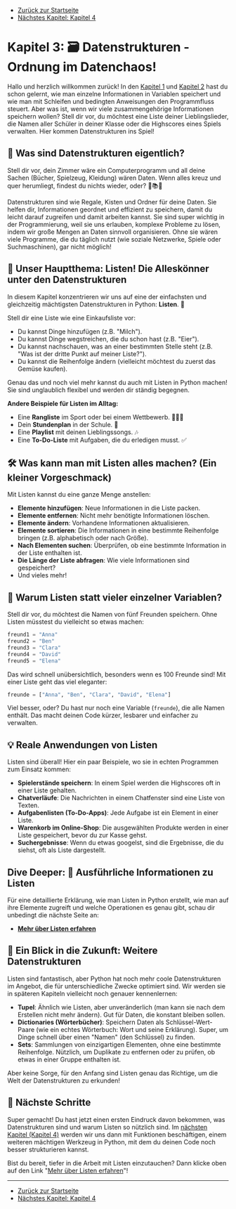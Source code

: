 - [Zurück zur Startseite](../index.md)
- [Nächstes Kapitel: Kapitel 4](../Kapitel_4/Kapitel_4.md)

#  Kapitel 3: 🗃️ Datenstrukturen - Ordnung im Datenchaos!

Hallo und herzlich willkommen zurück! In den [Kapitel 1](../Kapitel_1/Kapitel_1.md) und [Kapitel 2](../Kapitel_2/Kapitel_2.md) hast du schon gelernt, wie man einzelne Informationen in Variablen speichert und wie man mit Schleifen und bedingten Anweisungen den Programmfluss steuert. Aber was ist, wenn wir viele zusammengehörige Informationen speichern wollen? Stell dir vor, du möchtest eine Liste deiner Lieblingslieder, die Namen aller Schüler in deiner Klasse oder die Highscores eines Spiels verwalten. Hier kommen Datenstrukturen ins Spiel!

## 🌟 Was sind Datenstrukturen eigentlich?

Stell dir vor, dein Zimmer wäre ein Computerprogramm und all deine Sachen (Bücher, Spielzeug, Kleidung) wären Daten. Wenn alles kreuz und quer herumliegt, findest du nichts wieder, oder? 🧸📚👕

Datenstrukturen sind wie Regale, Kisten und Ordner für deine Daten. Sie helfen dir, Informationen geordnet und effizient zu speichern, damit du leicht darauf zugreifen und damit arbeiten kannst. Sie sind super wichtig in der Programmierung, weil sie uns erlauben, komplexe Probleme zu lösen, indem wir große Mengen an Daten sinnvoll organisieren. Ohne sie wären viele Programme, die du täglich nutzt (wie soziale Netzwerke, Spiele oder Suchmaschinen), gar nicht möglich!

## 🎯 Unser Hauptthema: Listen! Die Alleskönner unter den Datenstrukturen

In diesem Kapitel konzentrieren wir uns auf eine der einfachsten und gleichzeitig mächtigsten Datenstrukturen in Python: **Listen**. 📜

Stell dir eine Liste wie eine Einkaufsliste vor:
*   Du kannst Dinge hinzufügen (z.B. "Milch").
*   Du kannst Dinge wegstreichen, die du schon hast (z.B. "Eier").
*   Du kannst nachschauen, was an einer bestimmten Stelle steht (z.B. "Was ist der dritte Punkt auf meiner Liste?").
*   Du kannst die Reihenfolge ändern (vielleicht möchtest du zuerst das Gemüse kaufen).

Genau das und noch viel mehr kannst du auch mit Listen in Python machen! Sie sind unglaublich flexibel und werden dir ständig begegnen.

**Andere Beispiele für Listen im Alltag:**
*   Eine **Rangliste** im Sport oder bei einem Wettbewerb. 🥇🥈🥉
*   Dein **Stundenplan** in der Schule. 🏫
*   Eine **Playlist** mit deinen Lieblingssongs. 🎶
*   Eine **To-Do-Liste** mit Aufgaben, die du erledigen musst. ✅

## 🛠️ Was kann man mit Listen alles machen? (Ein kleiner Vorgeschmack)

Mit Listen kannst du eine ganze Menge anstellen:
*   **Elemente hinzufügen**: Neue Informationen in die Liste packen.
*   **Elemente entfernen**: Nicht mehr benötigte Informationen löschen.
*   **Elemente ändern**: Vorhandene Informationen aktualisieren.
*   **Elemente sortieren**: Die Informationen in eine bestimmte Reihenfolge bringen (z.B. alphabetisch oder nach Größe).
*   **Nach Elementen suchen**: Überprüfen, ob eine bestimmte Information in der Liste enthalten ist.
*   **Die Länge der Liste abfragen**: Wie viele Informationen sind gespeichert?
*   Und vieles mehr!

## 🤔 Warum Listen statt vieler einzelner Variablen?

Stell dir vor, du möchtest die Namen von fünf Freunden speichern. Ohne Listen müsstest du vielleicht so etwas machen:

```python
freund1 = "Anna"
freund2 = "Ben"
freund3 = "Clara"
freund4 = "David"
freund5 = "Elena"
```

Das wird schnell unübersichtlich, besonders wenn es 100 Freunde sind! Mit einer Liste geht das viel eleganter:

```python
freunde = ["Anna", "Ben", "Clara", "David", "Elena"]
```

Viel besser, oder? Du hast nur noch eine Variable (`freunde`), die alle Namen enthält. Das macht deinen Code kürzer, lesbarer und einfacher zu verwalten.

## 💡 Reale Anwendungen von Listen

Listen sind überall! Hier ein paar Beispiele, wo sie in echten Programmen zum Einsatz kommen:
*   **Spielerstände speichern**: In einem Spiel werden die Highscores oft in einer Liste gehalten.
*   **Chatverläufe**: Die Nachrichten in einem Chatfenster sind eine Liste von Texten.
*   **Aufgabenlisten (To-Do-Apps)**: Jede Aufgabe ist ein Element in einer Liste.
*   **Warenkorb im Online-Shop**: Die ausgewählten Produkte werden in einer Liste gespeichert, bevor du zur Kasse gehst.
*   **Suchergebnisse**: Wenn du etwas googelst, sind die Ergebnisse, die du siehst, oft als Liste dargestellt.

## Dive Deeper: 📘 Ausführliche Informationen zu Listen

Für eine detaillierte Erklärung, wie man Listen in Python erstellt, wie man auf ihre Elemente zugreift und welche Operationen es genau gibt, schau dir unbedingt die nächste Seite an:
*   **[Mehr über Listen erfahren](./Listen.md)**

## 🔮 Ein Blick in die Zukunft: Weitere Datenstrukturen

Listen sind fantastisch, aber Python hat noch mehr coole Datenstrukturen im Angebot, die für unterschiedliche Zwecke optimiert sind. Wir werden sie in späteren Kapiteln vielleicht noch genauer kennenlernen:
*   **Tupel**: Ähnlich wie Listen, aber unveränderlich (man kann sie nach dem Erstellen nicht mehr ändern). Gut für Daten, die konstant bleiben sollen.
*   **Dictionaries (Wörterbücher)**: Speichern Daten als Schlüssel-Wert-Paare (wie ein echtes Wörterbuch: Wort und seine Erklärung). Super, um Dinge schnell über einen "Namen" (den Schlüssel) zu finden.
*   **Sets**: Sammlungen von einzigartigen Elementen, ohne eine bestimmte Reihenfolge. Nützlich, um Duplikate zu entfernen oder zu prüfen, ob etwas in einer Gruppe enthalten ist.

Aber keine Sorge, für den Anfang sind Listen genau das Richtige, um die Welt der Datenstrukturen zu erkunden!

## 🚀 Nächste Schritte

Super gemacht! Du hast jetzt einen ersten Eindruck davon bekommen, was Datenstrukturen sind und warum Listen so nützlich sind. Im [nächsten Kapitel (Kapitel 4)](../Kapitel_4/Kapitel_4.md) werden wir uns dann mit Funktionen beschäftigen, einem weiteren mächtigen Werkzeug in Python, mit dem du deinen Code noch besser strukturieren kannst.

Bist du bereit, tiefer in die Arbeit mit Listen einzutauchen? Dann klicke oben auf den Link "[Mehr über Listen erfahren](./Listen.md)"!

---
- [Zurück zur Startseite](../index.md)
- [Nächstes Kapitel: Kapitel 4](../Kapitel_4/Kapitel_4.md)
